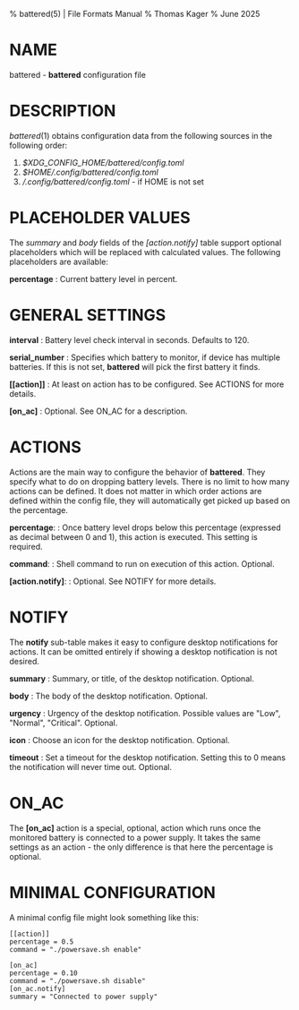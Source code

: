 % battered(5) | File Formats Manual
% Thomas Kager
% June 2025

# NAME

battered - **battered** configuration file

# DESCRIPTION

_battered_(1) obtains configuration data from the following sources in the following order:

1. _$XDG_CONFIG_HOME/battered/config.toml_
2. _$HOME/.config/battered/config.toml_
3. _/.config/battered/config.toml_ - if HOME is not set

# PLACEHOLDER VALUES

The _summary_ and _body_ fields of the _[action.notify]_ table support optional placeholders which will be replaced with calculated values. The following placeholders are available:

**percentage**
: Current battery level in percent.

# GENERAL SETTINGS

**interval** <seconds>
: Battery level check interval in seconds. Defaults to 120.

**serial_number** <battery-serial-number>
: Specifies which battery to monitor, if device has multiple batteries. If this is not set, **battered** will pick the first battery it finds.

**\[\[action\]\]** <array-of-tables>
: At least on action has to be configured. See ACTIONS for more details.

**\[on_ac\]** <table>
: Optional. See ON_AC for a description.

# ACTIONS

Actions are the main way to configure the behavior of **battered**. They specify what to do on dropping battery levels. There is no limit to how many actions can be defined. It does not matter in which order actions are defined within the config file, they will automatically get picked up based on the percentage.

**percentage**: <percent>
: Once battery level drops below this percentage (expressed as decimal between 0 and 1), this action is executed. This setting is required.

**command**: <command>
: Shell command to run on execution of this action. Optional.

**\[action.notify\]**: <sub-table>
: Optional. See NOTIFY for more details.

# NOTIFY

The **notify** sub-table makes it easy to configure desktop notifications for actions. It can be omitted entirely if showing a desktop notification is not desired.

**summary** <text>
: Summary, or title, of the desktop notification. Optional.

**body** <text>
: The body of the desktop notification. Optional.

**urgency**
: Urgency of the desktop notification. Possible values are "Low", "Normal", "Critical". Optional.

**icon**
: Choose an icon for the desktop notification. Optional.

**timeout** <seconds>
: Set a timeout for the desktop notification. Setting this to 0 means the notification will never time out. Optional.

# ON_AC

The **\[on_ac\]** action is a special, optional, action which runs once the monitored battery is connected to a power supply. It takes the same settings as an action - the only difference is that here the percentage is optional.

# MINIMAL CONFIGURATION

A minimal config file might look something like this:

```
[[action]]
percentage = 0.5
command = "./powersave.sh enable"

[on_ac]
percentage = 0.10
command = "./powersave.sh disable"
[on_ac.notify]
summary = "Connected to power supply"
```
